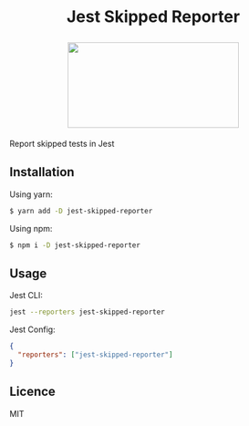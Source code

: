 <h1 align="center">
  <p>Jest Skipped Reporter</p>
  <img src="http://dp.hanlon.io/0V3B041h3D25/skipped.png" height="150" width="300"/>
</h1>
Report skipped tests in Jest

## Installation
Using yarn:

```bash
$ yarn add -D jest-skipped-reporter
```

Using npm:

```bash
$ npm i -D jest-skipped-reporter
```

## Usage

Jest CLI:

```bash
jest --reporters jest-skipped-reporter
```

Jest Config:

```json
{
  "reporters": ["jest-skipped-reporter"]
}
```

## Licence

MIT
